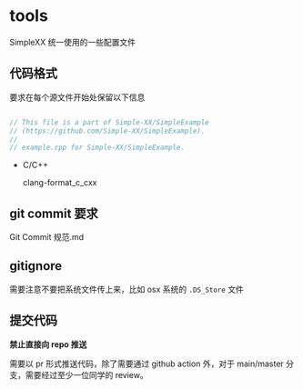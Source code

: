 # tools

SimpleXX 统一使用的一些配置文件

## 代码格式

要求在每个源文件开始处保留以下信息

```cpp

// This file is a part of Simple-XX/SimpleExample
// (https://github.com/Simple-XX/SimpleExample).
//
// example.cpp for Simple-XX/SimpleExample.

```

- C/C++

    clang-format_c_cxx

## git commit 要求

Git Commit 规范.md

## gitignore

需要注意不要把系统文件传上来，比如 osx 系统的 `.DS_Store` 文件

## 提交代码

**禁止直接向 repo 推送**

需要以 pr 形式推送代码，除了需要通过 github action 外，对于 main/master 分支，需要经过至少一位同学的 review。


